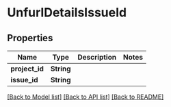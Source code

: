 # UnfurlDetailsIssueId

## Properties

Name | Type | Description | Notes
------------ | ------------- | ------------- | -------------
**project_id** | **String** |  | 
**issue_id** | **String** |  | 

[[Back to Model list]](../README.md#documentation-for-models) [[Back to API list]](../README.md#documentation-for-api-endpoints) [[Back to README]](../README.md)



